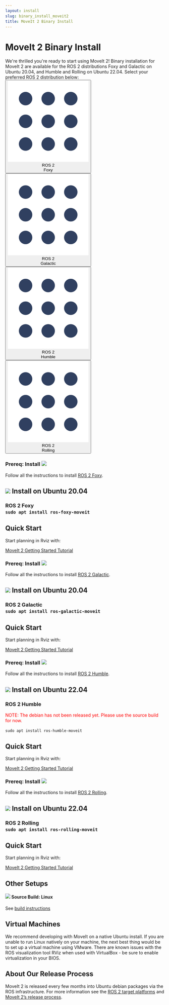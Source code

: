 ```yaml
---
layout: install
slug: binary_install_moveit2
title: MoveIt 2 Binary Install
---
```


  <div>
    <h1>MoveIt 2 Binary Install</h1>
    We're thrilled you're ready to start using MoveIt 2!
    Binary installation for MoveIt 2 are available for the ROS 2 distributions Foxy and Galactic on Ubuntu 20.04, and Humble and Rolling on Ubuntu 22.04.
    Select your preferred ROS 2 distribution below:
    <div class="row systems-rectangle">
      <button class="btn btn-primary" id="defaultButton" data-toggle="collapse" data-target="#Foxy" aria-expanded="true" aria-controls="Foxy">
          <div class="row no-gutters">
            <div class="col-auto">
                <img src="/assets/install_page/ros_icon.png"/>
              </div>
            <div class="col-auto system-type">
              <div class="system-name">
                ROS 2
              </div>
              Foxy
            </div>
          </div>
      </button>
      <button class="btn btn-primary" id="defaultButton" data-toggle="collapse" data-target="#Galactic" aria-expanded="true" aria-controls="Galactic">
        <div class="row no-gutters">
            <div class="col-auto">
                <img src="/assets/install_page/ros_icon.png"/>
              </div>
          <div class="col-auto system-type">
            <div class="system-name">
                ROS 2
            </div>
            Galactic
          </div>
        </div>
    </button>
      <button class="btn btn-primary" id="defaultButton" data-toggle="collapse" data-target="#Humble" aria-expanded="true" aria-controls="Humble">
        <div class="row no-gutters">
            <div class="col-auto">
                <img src="/assets/install_page/ros_icon.png"/>
              </div>
          <div class="col-auto system-type">
            <div class="system-name">
                ROS 2
            </div>
            Humble
          </div>
        </div>
    </button>
    <button class="btn btn-primary" id="defaultButton" data-toggle="collapse" data-target="#Rolling" aria-expanded="true" aria-controls="Rolling">
        <div class="row no-gutters">
            <div class="col-auto">
                <img src="/assets/install_page/ros_icon.png"/>
              </div>
          <div class="col-auto system-type">
            <div class="system-name">
                ROS 2
            </div>
            Rolling
          </div>
        </div>
    </button>
    </div>
    <div id="accordion">
      <!-- ----------------------------------------------------------------- -->
      <!-- ----------------------------------------------------------------- -->
      <!-- ----------------------------------------------------------------- -->
      <!-- ----------------------------------------------------------------- -->
      <div class="collapse" id="Foxy" data-parent="#accordion">
        <h3>
          Prereq: Install <img src="/assets/install_page/ros_logo.jpeg"/>
        </h3>
        <p>
          Follow all the instructions to install <a href="https://docs.ros.org/en/foxy/Installation/Ubuntu-Install-Debians.html" target="_blank">ROS 2 Foxy</a>.
        </p>
        <div class="horizontal-line"></div>
        <h2>
          <img src="/assets/install_page/ubuntu_black.png"> Install on Ubuntu 20.04
        </h2>
        <h3>
          ROS 2 Foxy
          <div class="bash-command">
            <code>sudo apt install ros-foxy-moveit</code>
          </div>
        </h3>
        <div class="horizontal-line"></div>
        <h2>
          Quick Start
        </h2>
        <p>
          Start planning in Rviz with:
        </p>
        <a href="https://moveit.picknik.ai/foxy/doc/quickstart_in_rviz/quickstart_in_rviz_tutorial.html" target="_blank">
          <span class="link-with-background">
            MoveIt 2 Getting Started Tutorial
          </span>
        </a>
      </div>
      <!-- ----------------------------------------------------------------- -->
      <!-- ----------------------------------------------------------------- -->
      <!-- ----------------------------------------------------------------- -->
      <!-- ----------------------------------------------------------------- -->
      <div class="collapse" id="Galactic" data-parent="#accordion">
        <h3>
          Prereq: Install <img src="/assets/install_page/ros_logo.jpeg"/>
        </h3>
        <p>
          Follow all the instructions to install <a href="https://docs.ros.org/en/galactic/Installation/Ubuntu-Install-Debians.html" target="_blank">ROS 2 Galactic</a>.
        </p>
        <div class="horizontal-line"></div>
        <h2>
          <img src="/assets/install_page/ubuntu_black.png"> Install on Ubuntu 20.04
        </h2>
        <h3>
          ROS 2 Galactic
          <div class="bash-command">
            <code>sudo apt install ros-galactic-moveit</code>
          </div>
        </h3>
        <div class="horizontal-line"></div>
        <h2>
          Quick Start
        </h2>
        <p>
          Start planning in Rviz with:
        </p>
        <a href="https://moveit.picknik.ai/galactic/doc/tutorials/quickstart_in_rviz/quickstart_in_rviz_tutorial.html" target="_blank">
          <span class="link-with-background">
            MoveIt 2 Getting Started Tutorial
          </span>
        </a>
      </div>
      <!-- ----------------------------------------------------------------- -->
      <!-- ----------------------------------------------------------------- -->
      <!-- ----------------------------------------------------------------- -->
      <!-- ----------------------------------------------------------------- -->
      <div class="collapse" id="Humble" data-parent="#accordion">
        <h3>
          Prereq: Install <img src="/assets/install_page/ros_logo.jpeg"/>
        </h3>
        <p>
          Follow all the instructions to install <a href="https://docs.ros.org/en/humble/Installation/Ubuntu-Install-Debians.html" target="_blank">ROS 2 Humble</a>.
        </p>
        <div class="horizontal-line"></div>
        <h2>
          <img src="/assets/install_page/ubuntu_black.png"> Install on Ubuntu 22.04
        </h2>
        <h3>
          ROS 2 Humble
        </h3>
	<p style="color:red;">NOTE: The debian has not been released yet. Please use the source build for now.</p>
	<div class="bash-command">
           <code>sudo apt install ros-humble-moveit</code>
        </div>
        <div class="horizontal-line"></div>
        <h2>
          Quick Start
        </h2>
        <p>
          Start planning in Rviz with:
        </p>
        <a href="https://moveit.picknik.ai/humble/doc/tutorials/quickstart_in_rviz/quickstart_in_rviz_tutorial.html" target="_blank">
          <span class="link-with-background">
            MoveIt 2 Getting Started Tutorial
          </span>
        </a>
      </div>
      <!-- ----------------------------------------------------------------- -->
      <!-- ----------------------------------------------------------------- -->
      <!-- ----------------------------------------------------------------- -->
      <!-- ----------------------------------------------------------------- -->
      <div class="collapse" id="Rolling" data-parent="#accordion">
        <h3>
          Prereq: Install <img src="/assets/install_page/ros_logo.jpeg"/>
        </h3>
        <p>
          Follow all the instructions to install <a href="https://docs.ros.org/en/rolling/Installation/Ubuntu-Install-Debians.html" target="_blank">ROS 2 Rolling</a>.
        </p>
        <div class="horizontal-line"></div>
        <h2>
          <img src="/assets/install_page/ubuntu_black.png"> Install on Ubuntu 22.04
        </h2>
        <h3>
          ROS 2 Rolling
          <div class="bash-command">
            <code>sudo apt install ros-rolling-moveit</code>
          </div>
        </h3>
        <div class="horizontal-line"></div>
        <h2>
          Quick Start
        </h2>
        <p>
          Start planning in Rviz with:
        </p>
        <a href="https://moveit.picknik.ai/foxy/doc/quickstart_in_rviz/quickstart_in_rviz_tutorial.html" target="_blank">
          <span class="link-with-background">
            MoveIt 2 Getting Started Tutorial
          </span>
        </a>
      </div>
      <!-- ----------------------------------------------------------------- -->
      <!-- ----------------------------------------------------------------- -->
      <!-- ----------------------------------------------------------------- -->
      <!-- ----------------------------------------------------------------- -->
      <div class="horizontal-line"></div>
      <h2>
        Other Setups
      </h2>
      <div class="row no-gutters">
        <div class="col-6">
          <h4>
            <img src="/assets/install_page/github.png"/>
            Source Build: Linux
          </h4>
          <p>
            See <a href="/install-moveit2/source/">build instructions</a>
          </p>
        </div>
      </div>
      <div class="horizontal-line"></div>
      <h2>
        Virtual Machines
      </h2>
      <p>
        We recommend developing with MoveIt on a native Ubuntu install. If you are unable to run Linux natively on your machine, the next best thing would be to set up a virtual machine using VMware. There are known issues with the ROS visualization tool RViz when used with VirtualBox - be sure to enable virtualization in your BIOS.
      </p>
      <div class="horizontal-line"></div>
      <h2>
        About Our Release Process
      </h2>
      <p>
        MoveIt 2 is released every few months into Ubuntu debian packages via
        the ROS infrastructure. For more information see the <a href="https://www.ros.org/reps/rep-2000.html" target="_blank">ROS 2 target platforms</a>
        and <a href="/documentation/contributing/releases/">MoveIt 2’s release process</a>.
      </p>
    </div>
  </div>

<script type="text/javascript">
document.addEventListener("DOMContentLoaded", function(event) {
    document.getElementById("defaultButton").click();
 });
jQuery(function($) {
  $('.btn-primary').click(function() {
    $('.btn-primary').not(this).removeClass('active').html(function() {
    });
    $(this).addClass('active')
  });
});
</script>

